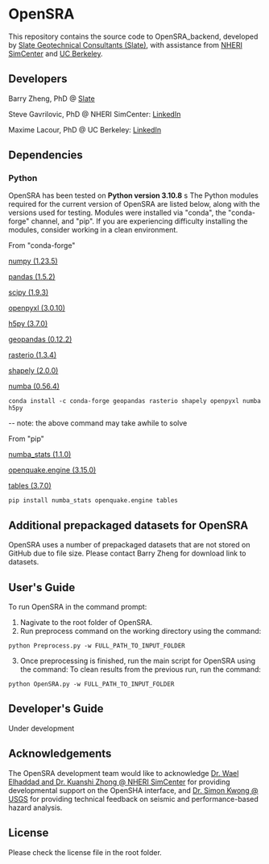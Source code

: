 <!---
**Builds Status**

| **Windows** | **Mac** |
|---|---|
[![Build Status]()]()|[![Build Status]()]()
-->

# OpenSRA
This repository contains the source code to OpenSRA_backend, developed by [Slate Geotechnical Consultants (Slate)](http://slategeotech.com/), with assistance from [NHERI SimCenter](https://simcenter.designsafe-ci.org/) and [UC Berkeley](https://ce.berkeley.edu/).

## Developers
Barry Zheng, PhD @ [Slate](https://slategeotech.com/people/)

Steve Gavrilovic, PhD @ NHERI SimCenter: [LinkedIn](https://www.linkedin.com/in/stevan-gavrilovic-berkeley/)

Maxime Lacour, PhD @ UC Berkeley: [LinkedIn](https://www.linkedin.com/in/maxime-lacour-637a8b79)

## Dependencies

### Python
OpenSRA has been tested on **Python version 3.10.8**
s
The Python modules required for the current version of OpenSRA are listed below, along with the versions used for testing. Modules were installed via "conda", the "conda-forge" channel, and "pip". If you are experiencing difficulty installing the modules, consider working in a clean environment.

From "conda-forge"

[numpy (1.23.5)](https://numpy.org/doc/stable/)

[pandas (1.5.2)](https://pandas.pydata.org/docs/)

[scipy (1.9.3)](https://docs.scipy.org/doc/scipy/reference/)

[openpyxl (3.0.10)](https://openpyxl.readthedocs.io/en/stable/)

[h5py (3.7.0)](https://www.h5py.org/)

[geopandas (0.12.2)](https://geopandas.org/)

[rasterio (1.3.4)](https://rasterio.readthedocs.io/en/latest/)

[shapely (2.0.0)](https://shapely.readthedocs.io/en/stable/manual.html)

[numba (0.56.4)](https://numba.pydata.org)

```
conda install -c conda-forge geopandas rasterio shapely openpyxl numba h5py
```
-- note: the above command may take awhile to solve

From "pip"

[numba_stats (1.1.0)](https://github.com/HDembinski/numba-stats/)

[openquake.engine (3.15.0)](https://github.com/gem/oq-engine/)

[tables (3.7.0)](https://www.pytables.org/usersguide/installation.html/)

```
pip install numba_stats openquake.engine tables
```

## Additional prepackaged datasets for OpenSRA
OpenSRA uses a number of prepackaged datasets that are not stored on GitHub due to file size. Please contact Barry Zheng for download link to datasets.

## User's Guide
To run OpenSRA in the command prompt:

1. Nagivate to the root folder of OpenSRA.
2. Run preprocess command on the working directory using the command:
```
python Preprocess.py -w FULL_PATH_TO_INPUT_FOLDER
```
3. Once preprocessing is finished, run the main script for OpenSRA using the command:
To clean results from the previous run, run the command:
```
python OpenSRA.py -w FULL_PATH_TO_INPUT_FOLDER
```

## Developer's Guide
Under development

## Acknowledgements
The OpenSRA development team would like to acknowledge [Dr. Wael Elhaddad and Dr. Kuanshi Zhong @ NHERI SimCenter](https://simcenter.designsafe-ci.org/about/people/) for providing developmental support on the OpenSHA interface, and [Dr. Simon Kwong @ USGS](https://www.usgs.gov/staff-profiles/neal-simon-kwong) for providing technical feedback on seismic and performance-based hazard analysis.

## License
Please check the license file in the root folder.

